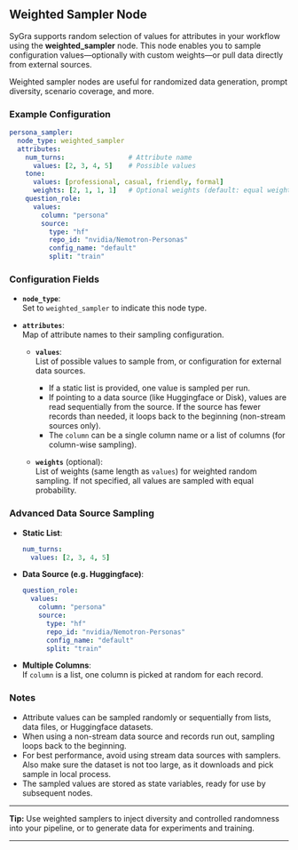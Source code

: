 ## Weighted Sampler Node

SyGra supports random selection of values for attributes in your workflow using the **weighted_sampler** node. This node enables you to sample configuration values—optionally with custom weights—or pull data directly from external sources.

Weighted sampler nodes are useful for randomized data generation, prompt diversity, scenario coverage, and more.

### Example Configuration

```yaml
persona_sampler:
  node_type: weighted_sampler
  attributes:
    num_turns:                # Attribute name
      values: [2, 3, 4, 5]    # Possible values
    tone:
      values: [professional, casual, friendly, formal]
      weights: [2, 1, 1, 1]   # Optional weights (default: equal weights)
    question_role:
      values:
        column: "persona"
        source:
          type: "hf"
          repo_id: "nvidia/Nemotron-Personas"
          config_name: "default"
          split: "train"
```

### Configuration Fields

- **`node_type`**:  
  Set to `weighted_sampler` to indicate this node type.

- **`attributes`**:  
  Map of attribute names to their sampling configuration.

  - **`values`**:  
    List of possible values to sample from, or configuration for external data sources.  
    - If a static list is provided, one value is sampled per run.
    - If pointing to a data source (like Huggingface or Disk), values are read sequentially from the source. If the source has fewer records than needed, it loops back to the beginning (non-stream sources only).
    - The `column` can be a single column name or a list of columns (for column-wise sampling).

  - **`weights`** (optional):  
    List of weights (same length as `values`) for weighted random sampling. If not specified, all values are sampled with equal probability.

### Advanced Data Source Sampling

- **Static List**:  
  ```yaml
  num_turns:
    values: [2, 3, 4, 5]
  ```
- **Data Source (e.g. Huggingface)**:  
  ```yaml
  question_role:
    values:
      column: "persona"
      source:
        type: "hf"
        repo_id: "nvidia/Nemotron-Personas"
        config_name: "default"
        split: "train"
  ```
- **Multiple Columns**:  
  If `column` is a list, one column is picked at random for each record.

### Notes

- Attribute values can be sampled randomly or sequentially from lists, data files, or Huggingface datasets.
- When using a non-stream data source and records run out, sampling loops back to the beginning.
- For best performance, avoid using stream data sources with samplers. Also make sure the dataset is not too large, as it downloads and pick sample in local process.
- The sampled values are stored as state variables, ready for use by subsequent nodes.

---

**Tip:** Use weighted samplers to inject diversity and controlled randomness into your pipeline, or to generate data for experiments and training.

---